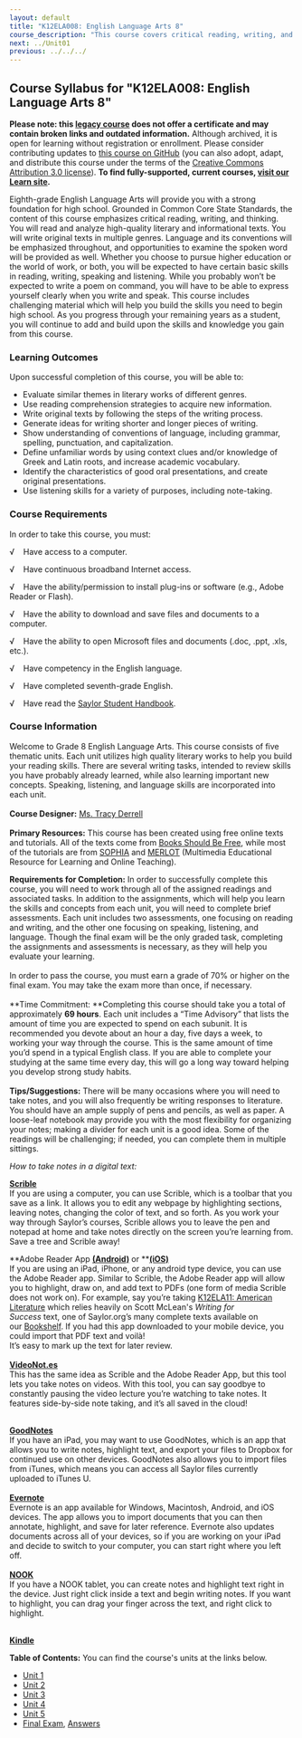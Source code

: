 ```yaml
---
layout: default
title: "K12ELA008: English Language Arts 8"
course_description: "This course covers critical reading, writing, and thinking. You will read and analyze literary and informational texts and write original texts in multiple genres. This course emphasizes language and its conventions, and also provides opportunities to examine the spoken word."
next: ../Unit01
previous: ../../../
---
```

Course Syllabus for "K12ELA008: English Language Arts 8"
--------------------------------------------------------

**Please note: this [legacy course](https://sayloracademy.zendesk.com/hc/en-us/articles/206089967) does not offer a certificate and may contain 
broken links and outdated information.** Although archived, it is open 
for learning without registration or enrollment. Please consider contributing 
updates to [this course on GitHub](https://github.com/saylordotorg/course_k12ela008) 
(you can also adopt, adapt, and distribute this course under the terms of 
the [Creative Commons Attribution 3.0 license](http://creativecommons.org/licenses/by/3.0/)). **To find fully-supported, current courses, [visit our 
Learn site](https://learn.saylor.org).**

Eighth-grade English Language Arts will provide you with a strong
foundation for high school. Grounded in Common Core State Standards, the
content of this course emphasizes critical reading, writing, and
thinking. You will read and analyze high-quality literary and
informational texts. You will write original texts in multiple genres.
Language and its conventions will be emphasized throughout, and
opportunities to examine the spoken word will be provided as well.
Whether you choose to pursue higher education or the world of work, or
both, you will be expected to have certain basic skills in reading,
writing, speaking and listening. While you probably won’t be expected to
write a poem on command, you will have to be able to express yourself
clearly when you write and speak. This course includes challenging
material which will help you build the skills you need to begin high
school. As you progress through your remaining years as a student, you
will continue to add and build upon the skills and knowledge you gain
from this course.

### Learning Outcomes

Upon successful completion of this course, you will be able to:  

-   Evaluate similar themes in literary works of different genres.
-   Use reading comprehension strategies to acquire new information.
-   Write original texts by following the steps of the writing process.
-   Generate ideas for writing shorter and longer pieces of writing.
-   Show understanding of conventions of language, including grammar,
    spelling, punctuation, and capitalization.
-   Define unfamiliar words by using context clues and/or knowledge of
    Greek and Latin roots, and increase academic vocabulary.
-   Identify the characteristics of good oral presentations, and create
    original presentations.
-   Use listening skills for a variety of purposes, including
    note-taking.

### Course Requirements

In order to take this course, you must:  
  
 √    Have access to a computer.  
  
 √    Have continuous broadband Internet access.  
  
 √    Have the ability/permission to install plug-ins or software (e.g.,
Adobe Reader or Flash).  
  
 √    Have the ability to download and save files and documents to a
computer.  
  
 √    Have the ability to open Microsoft files and documents (.doc,
.ppt, .xls, etc.).  
  
 √    Have competency in the English language.  
  
 √    Have completed seventh-grade English.  
  
 √    Have read the [Saylor Student
Handbook](https://resources.saylor.org/wwwresources/archived/site/wp-content/uploads/2012/05/Saylor-StudentHandbook.pdf).

### Course Information

Welcome to Grade 8 English Language Arts. This course consists of five
thematic units. Each unit utilizes high quality literary works to help
you build your reading skills. There are several writing tasks, intended
to review skills you have probably already learned, while also learning
important new concepts. Speaking, listening, and language skills are
incorporated into each unit.  
    
 **Course Designer:** [Ms. Tracy
Derrell](http://www.saylor.org/faculty-a-g/#MsTracyDerrell)  
    
 **Primary Resources:** This course has been created using free online
texts and tutorials. All of the texts come from [Books Should Be
Free](http://www.booksshouldbefree.com/), while most of the tutorials
are from [SOPHIA](http://www.sophia.org/) and
[MERLOT](http://www.merlot.org/merlot/index.htm) (Multimedia Educational
Resource for Learning and Online Teaching).  
  
 **Requirements for Completion:** In order to successfully complete this
course, you will need to work through all of the assigned readings and
associated tasks. In addition to the assignments, which will help you
learn the skills and concepts from each unit, you will need to complete
brief assessments. Each unit includes two assessments, one focusing on
reading and writing, and the other one focusing on speaking, listening,
and language. Though the final exam will be the only graded task,
completing the assignments and assessments is necessary, as they will
help you evaluate your learning.  
    
 In order to pass the course, you must earn a grade of 70% or higher on
the final exam. You may take the exam more than once, if necessary.  
    
 **Time Commitment: **Completing this course should take you a total of
approximately **69 hours**. Each unit includes a “Time Advisory” that
lists the amount of time you are expected to spend on each subunit. It
is recommended you devote about an hour a day, five days a week, to
working your way through the course. This is the same amount of time
you’d spend in a typical English class. If you are able to complete your
studying at the same time every day, this will go a long way toward
helping you develop strong study habits.  
    
 **Tips/Suggestions:** There will be many occasions where you will need
to take notes, and you will also frequently be writing responses to
literature. You should have an ample supply of pens and pencils, as well
as paper. A loose-leaf notebook may provide you with the most
flexibility for organizing your notes; making a divider for each unit is
a good idea. Some of the readings will be challenging; if needed, you
can complete them in multiple sittings.   
  
 *How to take notes in a digital text:*  
  
 [**Scrible**](http://www.scrible.com/#news)  
 If you are using a computer, you can use Scrible, which is a toolbar
that you save as a link. It allows you to edit any webpage by
highlighting sections, leaving notes, changing the color of text, and so
forth. As you work your way through Saylor’s courses, Scrible allows you
to leave the pen and notepad at home and take notes directly on the
screen you’re learning from. Save a tree and Scrible away!   
  
 **Adobe Reader
App **[**(Android)**](https://play.google.com/store/apps/details?id=com.adobe.reader&hl=en)** or **[**(iOS)**](https://itunes.apple.com/us/app/adobe-reader/id469337564?mt=8)  
 If you are using an iPad, iPhone, or any android type device, you can
use the Adobe Reader app. Similar to Scrible, the Adobe Reader app will
allow you to highlight, draw on, and add text to PDFs (one form of media
Scrible does not work on). For example, say you’re taking [K12ELA11:
American Literature](http://www.saylor.org/courses/k12ela11/) which
relies heavily on Scott McLean's *Writing for Success* text, one of
Saylor.org’s many complete texts available on
our [Bookshelf](http://www.saylor.org/books/). If you had this app
downloaded to your mobile device, you could import that PDF text
and voilà!  
 It’s easy to mark up the text for later review.  
    
 [**VideoNot.es**](http://www.videonot.es/)  
 This has the same idea as Scrible and the Adobe Reader App, but this
tool lets you take notes on videos. With this tool, you can say goodbye
to constantly pausing the video lecture you’re watching to take notes.
It features side-by-side note taking, and it’s all saved in the cloud!  
    

[**GoodNotes**](https://itunes.apple.com/us/app/goodnotes-free-take-notes/id483679173?mt=8)  
 If you have an iPad, you may want to use GoodNotes, which is an app
that allows you to write notes, highlight text, and export your files to
Dropbox for continued use on other devices. GoodNotes also allows you to
import files from iTunes, which means you can access all Saylor files
currently uploaded to iTunes U.  
    
 [**Evernote**](https://evernote.com/)  
 Evernote is an app available for Windows, Macintosh, Android, and iOS
devices. The app allows you to import documents that you can then
annotate, highlight, and save for later reference. Evernote also updates
documents across all of your devices, so if you are working on your iPad
and decide to switch to your computer, you can start right where you
left off.  
    
 [**NOOK**](http://www.barnesandnoble.com/u/Compare-NOOKs/379003181)  
 If you have a NOOK tablet, you can create notes and highlight text
right in the device. Just right click inside a text and begin writing
notes. If you want to highlight, you can drag your finger across the
text, and right click to highlight.   
    

[**Kindle**](http://www.amazon.com/gp/feature.html?ie=UTF8&docId=1000493771&ref=kcp_ipad_mkt_lnd)  

**Table of Contents:** You can find the course's units at the links below.

- [Unit 1](https://legacy.saylor.org/k12ela008/Unit01/)
- [Unit 2](https://legacy.saylor.org/k12ela008/Unit02/)
- [Unit 3](https://legacy.saylor.org/k12ela008/Unit03/)
- [Unit 4](https://legacy.saylor.org/k12ela008/Unit04/)
- [Unit 5](https://legacy.saylor.org/k12ela008/Unit05/)
- [Final Exam](http://saylordotorg.github.io/LegacyExams/K12/K12ELA008/K12ELA008-FinalExam.html), [Answers](http://saylordotorg.github.io/LegacyExams/K12/K12ELA008/K12ELA008-FinalExam-Answers.html)

